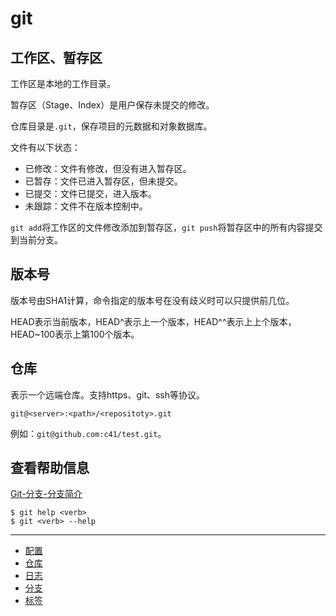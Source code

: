 # git

## 工作区、暂存区
工作区是本地的工作目录。

暂存区（Stage、Index）是用户保存未提交的修改。

仓库目录是`.git`，保存项目的元数据和对象数据库。

文件有以下状态：
- 已修改：文件有修改，但没有进入暂存区。
- 已暂存：文件已进入暂存区，但未提交。
- 已提交：文件已提交，进入版本。
- 未跟踪：文件不在版本控制中。

`git add`将工作区的文件修改添加到暂存区，`git push`将暂存区中的所有内容提交到当前分支。

## 版本号
版本号由SHA1计算，命令指定的版本号在没有歧义时可以只提供前几位。

HEAD表示当前版本，HEAD\^表示上一个版本，HEAD\^^表示上上个版本，HEAD~100表示上第100个版本。

## 仓库
表示一个远端仓库。支持https、git、ssh等协议。

`git@<server>:<path>/<repositoty>.git`

例如：`git@github.com:c41/test.git`。

## 查看帮助信息

[Git-分支-分支简介](https://git-scm.com/book/zh/v2/Git-%E5%88%86%E6%94%AF-%E5%88%86%E6%94%AF%E7%AE%80%E4%BB%8B)

``` SHELL
$ git help <verb>
$ git <verb> --help
```
---

- [配置](配置.md)
- [仓库](仓库.md)
- [日志](日志.md)
- [分支](分支.md)
- [标签](标签.md)